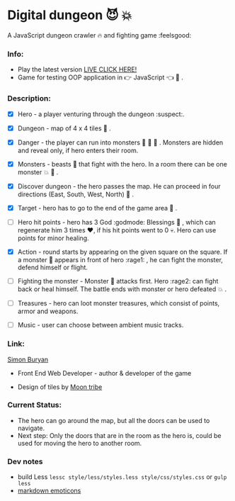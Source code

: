 # Digital dungeon :smiling_imp: :boom: 

A JavaScript dungeon crawler :fire: and fighting game :feelsgood:

### Info:

- Play the latest version [LIVE CLICK HERE!](https://simonb87.github.io/DigitalDungen/)
- Game for testing OOP application in :point_right: JavaScript :point_left: :sparkling_heart: .

### Description:


- [X] Hero - a player venturing through the dungeon :suspect:.

- [X] Dungeon - map of 4 x 4 tiles :european_castle: .

- [X] Danger - the player can run into monsters :frog: :dragon_face: :ghost: . Monsters are hidden and reveal only, if hero enters their room.

- [X] Monsters - beasts :japanese_ogre: that fight with the hero. In a room there can be one monster :collision: :punch: .

- [X] Discover dungeon - the hero passes the map. He can proceed in four directions (East, South, West, North) :door: .

- [X] Target - hero has to go to the end of the game area :flags: .

- [ ] Hero hit points - hero has 3 God :godmode: Blessings :raised_hands: , which can regenerate him 3 times :heart:, if his hit points went to 0 :skull:. Hero can use points for minor healing.

- [X] Action - round starts by appearing on the given square on the square. If a monster :japanese_goblin: appears in front of hero :rage1: , he can fight the monster, defend himself or flight.

- [ ] Fighting the monster - Monster :dragon: attacks first. Hero :rage2: can fight back or heal himself. The battle ends with monster or hero defeated :collision: .

- [ ] Treasures - hero can loot monster treasures, which consist of points, armor and weapons.

- [ ] Music - user can choose between ambient music tracks.

### Link:

[Simon Buryan](http://www.simonburyan.cz)
- Front End Web Developer - author & developer of the game

- Design of tiles by [Moon tribe](https://moon-t.com)

### Current Status:

- The hero can go around the map, but all the doors can be used to navigate.
- Next step: Only the doors that are in the room as the hero is, could be used for moving the hero to another room.

### Dev notes

- build Less `lessc style/less/styles.less style/css/styles.css` or `gulp less`
- [markdown emoticons](https://gist.github.com/rxaviers/7360908)